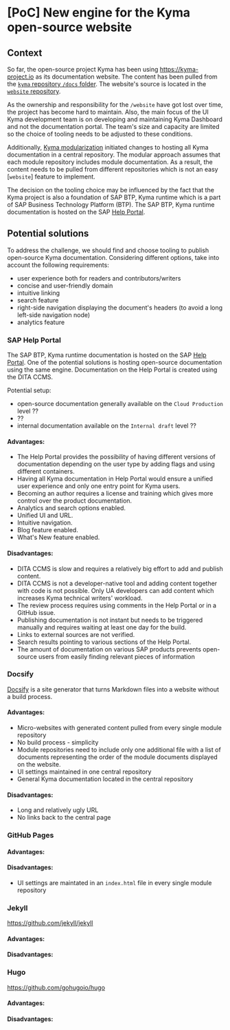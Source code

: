 # [PoC] New engine for the Kyma open-source website

## Context

So far, the open-source project Kyma has been using https://kyma-project.io as its documentation website. The content has been pulled from the [`kyma` repository `/docs` folder](https://github.com/kyma-project/kyma/docs). The website's source is located in the [`website` repository](https://github.com/kyma-project/website/).

As the ownership and responsibility for the `/website` have got lost over time, the project has become hard to maintain. Also, the main focus of the UI Kyma development team is on developing and maintaining Kyma Dashboard and not the documentation portal. The team's size and capacity are limited so the choice of tooling needs to be adjusted to these conditions.

Additionally, [Kyma modularization](../modularization/) initiated changes to hosting all Kyma documentation in a central repository. The modular approach assumes that each module repository includes module documentation. As a result, the content needs to be pulled from different repositories which is not an easy [`website`] feature to implement.

The decision on the tooling choice may be influenced by the fact that the Kyma project is also a foundation of SAP BTP, Kyma runtime which is a part of SAP Business Technology Platform (BTP). The SAP BTP, Kyma runtime documentation is hosted on the SAP [Help Portal](https://help.sap.com/docs/btp/sap-business-technology-platform/kyma-environment?version=Cloud).

## Potential solutions

To address the challenge, we should find and choose tooling to publish open-source Kyma documentation. Considering different options, take into account the following requirements:

- user experience both for readers and contributors/writers
- concise and user-friendly domain
- intuitive linking
- search feature
- right-side navigation displaying the document's headers (to avoid a long left-side navigation node)
- analytics feature

### SAP Help Portal

The SAP BTP, Kyma runtime documentation is hosted on the SAP [Help Portal](https://help.sap.com/docs/btp/sap-business-technology-platform/kyma-environment?version=Cloud). One of the potential solutions is hosting open-source documentation using the same engine. Documentation on the Help Portal is created using the DITA CCMS.

Potential setup:

- open-source documentation generally available on the `Cloud Production` level ??
- ??
- internal documentation available on the `Internal draft` level ??

#### Advantages:

- The Help Portal provides the possibility of having different versions of documentation depending on the user type by adding flags and using different containers.
- Having all Kyma documentation in Help Portal would ensure a unified user experience and only one entry point for Kyma users.
- Becoming an author requires a license and training which gives more control over the product documentation.
- Analytics and search options enabled.
- Unified UI and URL.
- Intuitive navigation.
- Blog feature enabled.
- What's New feature enabled.

#### Disadvantages:

- DITA CCMS is slow and requires a relatively big effort to add and publish content.
- DITA CCMS is not a developer-native tool and adding content together with code is not possible. Only UA developers can add content which increases Kyma technical writers' workload.
- The review process requires using comments in the Help Portal or in a GitHub issue.
- Publishing documentation is not instant but needs to be triggered manually and requires waiting at least one day for the build.
- Links to external sources are not verified.
- Search results pointing to various sections of the Help Portal.
- The amount of documentation on various SAP products prevents open-source users from easily finding relevant pieces of information

### Docsify

[Docsify](https://docsify.js.org/) is a site generator that turns Markdown files into a website without a build process.

#### Advantages:

- Micro-websites with generated content pulled from every single module repository
- No build process - simplicity
- Module repositories need to include only one additional file with a list of documents representing the order of the module documents displayed on the website.
- UI settings maintained in one central repository
- General Kyma documentation located in the central repository

#### Disadvantages:

- Long and relatively ugly URL
- No links back to the central page

### GitHub Pages


#### Advantages:


#### Disadvantages:

- UI settings are maintated in an `index.html` file in every single module repository

### Jekyll

https://github.com/jekyll/jekyll

#### Advantages:


#### Disadvantages:

### Hugo 

https://github.com/gohugoio/hugo

#### Advantages:


#### Disadvantages: